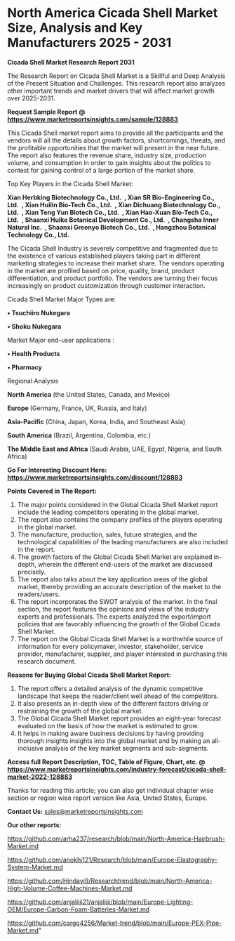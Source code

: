 # North America Cicada Shell Market Size, Analysis and Key Manufacturers 2025 - 2031

<strong>Cicada Shell Market Research Report 2031</strong>

The Research Report on Cicada Shell Market is a Skillful and Deep Analysis of the Present Situation and Challenges. This research report also analyzes other important trends and market drivers that will affect market growth over 2025-2031.

<strong>Request Sample Report @ <a href=https://www.marketreportsinsights.com/sample/128883>https://www.marketreportsinsights.com/sample/128883</a></strong>

This Cicada Shell market report aims to provide all the participants and the vendors will all the details about growth factors, shortcomings, threats, and the profitable opportunities that the market will present in the near future. The report also features the revenue share, industry size, production volume, and consumption in order to gain insights about the politics to contest for gaining control of a large portion of the market share.

Top Key Players in the Cicada Shell Market:

<strong>Xian Herbking Biotechnology Co., Ltd.  , Xian SR Bio-Engineering Co., Ltd.  , Xian Huilin Bio-Tech Co., Ltd.  , Xian Dichuang Biotechnology Co., Ltd.  , Xian Teng Yun Biotech Co., Ltd.  , Xian Hao-Xuan Bio-Tech Co., Ltd.  , Shaanxi Huike Botanical Development Co., Ltd.  , Changsha Inner Natural Inc.  , Shaanxi Greenyo Biotech Co., Ltd.  , Hangzhou Botanical Technology Co., Ltd.</strong>

The Cicada Shell Industry is severely competitive and fragmented due to the existence of various established players taking part in different marketing strategies to increase their market share. The vendors operating in the market are profiled based on price, quality, brand, product differentiation, and product portfolio. The vendors are turning their focus increasingly on product customization through customer interaction.

Cicada Shell Market Major Types are:

<strong>• Tsuchiiro Nukegara

• Shoku Nukegara</strong>

Market Major end-user applications :

<strong>• Health Products

• Pharmacy</strong>

Regional Analysis

</u><strong><b>North America</b></strong> (the United States, Canada, and Mexico)

<strong><b>Europe </b></strong>(Germany, France, UK, Russia, and Italy)

<strong><b>Asia-Pacific</b></strong> (China, Japan, Korea, India, and Southeast Asia)

<strong><b>South America</b></strong> (Brazil, Argentina, Colombia, etc.)

<strong><b>The Middle East and Africa</b></strong> (Saudi Arabia, UAE, Egypt, Nigeria, and South Africa)

<strong>Go For Interesting Discount Here: <a href=https://www.marketreportsinsights.com/discount/128883>https://www.marketreportsinsights.com/discount/128883</a></strong>

<strong>Points Covered in The Report:</strong>
<ol>
  <li>The major points considered in the Global Cicada Shell Market report include the leading competitors operating in the global market.</li>
  <li>The report also contains the company profiles of the players operating in the global market.</li>
  <li>The manufacture, production, sales, future strategies, and the technological capabilities of the leading manufacturers are also included in the report.</li>
  <li>The growth factors of the Global Cicada Shell Market are explained in-depth, wherein the different end-users of the market are discussed precisely.</li>
  <li>The report also talks about the key application areas of the global market, thereby providing an accurate description of the market to the readers/users.</li>
  <li>The report incorporates the SWOT analysis of the market. In the final section, the report features the opinions and views of the industry experts and professionals. The experts analyzed the export/import policies that are favorably influencing the growth of the Global Cicada Shell Market.</li>
  <li>The report on the Global Cicada Shell Market is a worthwhile source of information for every policymaker, investor, stakeholder, service provider, manufacturer, supplier, and player interested in purchasing this research document.</li>
</ol>
<strong>Reasons for Buying Global Cicada Shell Market Report:</strong>

<ol>
  <li>The report offers a detailed analysis of the dynamic competitive landscape that keeps the reader/client well ahead of the competitors.</li>
  <li>It also presents an in-depth view of the different factors driving or restraining the growth of the global market.</li>
  <li>The Global Cicada Shell Market report provides an eight-year forecast evaluated on the basis of how the market is estimated to grow.</li>
  <li>It helps in making aware business decisions by having providing thorough insights insights into the global market and by making an all-inclusive analysis of the key market segments and sub-segments.</li>
</ol>
<strong>Access full Report Description, TOC, Table of Figure, Chart, etc. @ <a href=https://www.marketreportsinsights.com/industry-forecast/cicada-shell-market-2022-128883>https://www.marketreportsinsights.com/industry-forecast/cicada-shell-market-2022-128883</a></strong>


Thanks for reading this article; you can also get individual chapter wise section or region wise report version like Asia, United States, Europe.

<strong>Contact Us:</strong>
sales@marketreportsinsights.com

<strong>Our other reports:</strong>

<a href=https://github.com/arha237/research/blob/main/North-America-Hairbrush-Market.md>https://github.com/arha237/research/blob/main/North-America-Hairbrush-Market.md</a>

<a href=https://github.com/anokhi121/Research/blob/main/Europe-Elastography-System-Market.md>https://github.com/anokhi121/Research/blob/main/Europe-Elastography-System-Market.md</a>

<a href=https://github.com/Hindavi9/Researchtrend/blob/main/North-America-High-Volume-Coffee-Machines-Market.md>https://github.com/Hindavi9/Researchtrend/blob/main/North-America-High-Volume-Coffee-Machines-Market.md</a>

<a href=https://github.com/anjaliiii21/anjaliiii/blob/main/Europe-Lighting-OEM/Europe-Carbon-Foam-Batteries-Market.md>https://github.com/anjaliiii21/anjaliiii/blob/main/Europe-Lighting-OEM/Europe-Carbon-Foam-Batteries-Market.md</a>

<a href=https://github.com/cargo4256/Market-trend/blob/main/Europe-PEX-Pipe-Market.md>https://github.com/cargo4256/Market-trend/blob/main/Europe-PEX-Pipe-Market.md</a>"
